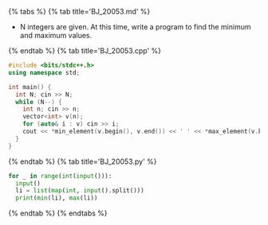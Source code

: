 {% tabs %}
{% tab title='BJ_20053.md' %}

* N integers are given. At this time, write a program to find the minimum and maximum values.

{% endtab %}
{% tab title='BJ_20053.cpp' %}

```cpp
#include <bits/stdc++.h>
using namespace std;

int main() {
  int N; cin >> N;
  while (N--) {
    int n; cin >> n;
    vector<int> v(n);
    for (auto& i : v) cin >> i;
    cout << *min_element(v.begin(), v.end()) << ' ' << *max_element(v.begin(), v.end()) << '\n';
  }
}
```

{% endtab %}
{% tab title='BJ_20053.py' %}

```py
for _ in range(int(input())):
  input()
  li = list(map(int, input().split()))
  print(min(li), max(li))
```

{% endtab %}
{% endtabs %}
